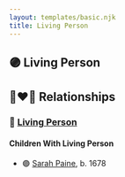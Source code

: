 ```yaml
---
layout: templates/basic.njk
title: Living Person
---
```

## 🟣 Living Person

## 👩‍❤️‍👨 Relationships

### 🔵 [Living Person](/people/9/94145877)

#### Children With Living Person
* 🟣 [Sarah Paine](/people/6/64473277), b. 1678